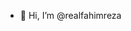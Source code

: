 - 👋 Hi, I’m @realfahimreza

<!---
realfahimreza/realfahimreza is a ✨ special ✨ repository because its `README.md` (this file) appears on your GitHub profile.
You can click the Preview link to take a look at your changes.
--->
